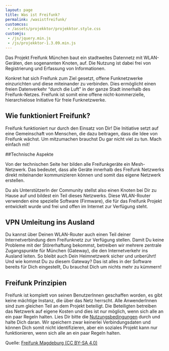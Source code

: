 ```yaml
---
layout: page
title: Was ist Freifunk?
permalink: /wasistfreifunk/
customcss:
 - /assets/projekktor/projekktor.style.css
customjs:
 - /js/jquery.min.js
 - /js/projekktor-1.3.09.min.js
---
```


Das Projekt Freifunk München baut ein stadtweites Datennetz mit WLAN-Geräten, den sogenannten Knoten, auf. Die Nutzung ist dabei frei von Registrierung und Erfassung von Informationen.

<div id="player_a" class="projekktor"></div>

<script type="text/javascript">
$(document).ready(function() {
    projekktor('#player_a', {
    title: 'Was ist Freifunk?',
    playerFlashMP4: '/assets/media/swf/StrobeMediaPlayback/StrobeMediaPlayback.swf',
    playerFlashMP3: '/assets/media/swf/StrobeMediaPlayback/StrobeMediaPlayback.swf',
    width: 640,
    height: 385,
    playlist: [
        {
        0: {src: "/assets/media/freifunk.mp4", type: "video/mp4"},
        1: {src: "/assets/media/freifunk.webm", type: "video/webm"}
        }
    ]    
    }, function(player) {} // on ready 
    );
});
</script>


Konkret hat sich Freifunk zum Ziel gesetzt, offene Funknetzwerke einzurichten und diese miteinander zu verbinden. Dies ermöglicht einen freien Datenverkehr “durch die Luft” in der ganze Stadt innerhalb des Freifunk-Netzes. Freifunk ist somit eine offene nicht-kommerzielle, hierarchielose Initiative für freie Funknetzwerke.

## Wie funktioniert Freifunk?

Freifunk funktioniert nur durch den Einsatz von Dir! Die Initiative setzt auf eine Gemeinschaft von Menschen, die dazu beitragen, dass die Idee von Freifunk wächst. Um mitzumachen brauchst Du gar nicht viel zu tun. Mach einfach mit!

##Technische Aspekte

Von der technischen Seite her bilden alle Freifunkgeräte ein Mesh-Netzwerk. Das bedeutet, dass alle Geräte innerhalb des Freifunk Netzwerks direkt miteinander kommunizieren können und somit das eigene Netzwerk erstellen.

Du als UnterstützerIn der Community stellst also einen Knoten bei Dir zu Hause auf und bildest ein Teil dieses Netzwerks. Diese WLAN-Router verwenden eine spezielle Software (Firmware), die für das Freifunk Projekt entwickelt wurde und frei und offen im Internet zur Verfügung steht.


## VPN Umleitung ins Ausland

Du kannst über Deinen WLAN-Router auch einen Teil deiner Internetverbindung dem Freifunknetz zur Verfügung stellen. Damit Du keine Probleme mit der Störerhaftung bekommst, betreiben wir mehrere zentrale Zugangspunkte für München (Gateway), die den Internetverkehr ins Ausland leiten. So bleibt auch Dein Heimnetzwerk sicher und unberührt! Und wie kommst Du zu diesem Gateway? Das ist alles in der Software bereits für Dich eingestellt, Du brauchst Dich um nichts mehr zu kümmern!

## Freifunk Prinzipien

Freifunk ist komplett von seinen BenutzerInnen geschaffen worden, es gibt keine mächtige Instanz, die über das Netz herrscht. Alle AnwenderInnen sind zum gleichen Teil an dem Projekt beteiligt. Die Beteiligten betreiben das Netzwerk auf eigene Kosten und dies ist nur möglich, wenn sich alle an ein paar Regeln halten. Lies Dir bitte die [Nutzungsbedingungen](http://freifunk-muenchen.de/nutzungsbedingungen) durch und halte Dich daran. Wir speichern zwar keinerlei Verbindungsdaten und können Dich somit nicht identifizieren, aber ein soziales Projekt kann nur funktionieren, wenn sich alle an ein paar Regeln halten.

Quelle: [Freifunk Magdeburg (CC BY-SA 4.0)](http://md.freifunk.net)

